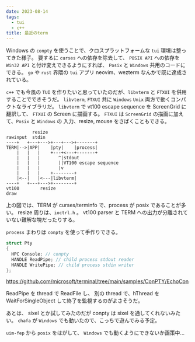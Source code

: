 ```yaml
---
date: 2023-08-14
tags:
  - tui
  - c++
title: 最近のterm
---
```


Windows の `conpty` を使うことで、クロスプラットフォームな `tui` 環境は整ってきた様子。
要するに `curses` への依存を除去して、 `POSIX API` への依存を `Win32 API` と付け変えできるようにすれば、
`Posix` と `Windows` 共用のコードにできる。
`go` や `rust` 界隈の `tui` アプリ neovim、wezterm なんかで既に達成されている。

`c++` でも今風の `TUI` を作りたいと思っていたのだが、`libvterm` と `FTXUI` を併用することでできそうだ。
`libvterm`, `FTXUI` 共に `Windows` `Unix` 両方で動くコンパクトなライブラリだ。
`libvterm` で vt100 escape sequence を ScreenGrid に翻訳して、 `FTXUI` の Screen に描画する。
`FTXUI` は `ScreenGrid` の描画に加えて、`Posix` と `Windows` の 入力、resize, mouse をさばくこともできる。

```
          resize
rawinput  stdin
----+   +---+--->+---+--->+-------+
TERM|-->|APP|    |pty|    |process|
    |   |   |    +---+<---+-------+
    |   |   |       ^|stdout
    |   |   |       ||VT100 escape sequence
    |   |   |       |v
    |   |   |    +--------+
    |<--|   |<---|libvterm|
----+   +---+--->+--------+
vt100        resize
draw
```

上の図では、TERM が curses/terminfo で、process が posix であることが多い。
resize 周りは、`ioctrl.h` 。
vt100 parser と TERM への出力が分離されていない難解な塊だったりする。

`process` まわりは `conpty` を使って手作りできる。

```c++
struct Pty
{
  HPC Console; // conpty
  HANDLE ReadPipe; // child process stdout reader
  HANDLE WritePipe; // child process stdin writer
};
```
https://github.com/microsoft/terminal/tree/main/samples/ConPTY/EchoCon

ReadPipe を thread で ReadFile し、
別の thread で、hThread を WaitForSingleObject して終了を監視するのがよさそうだ。

あとは、 sixel とか試してみたのだが conpty は sixel を通してくれないみたい。
`chafa` が `Windows` でも動いたので、こっちで遊んでみる予定。 

`uim-fep` から `posix` をはがして、 `Windows` でも動くようにできないか画策中...

